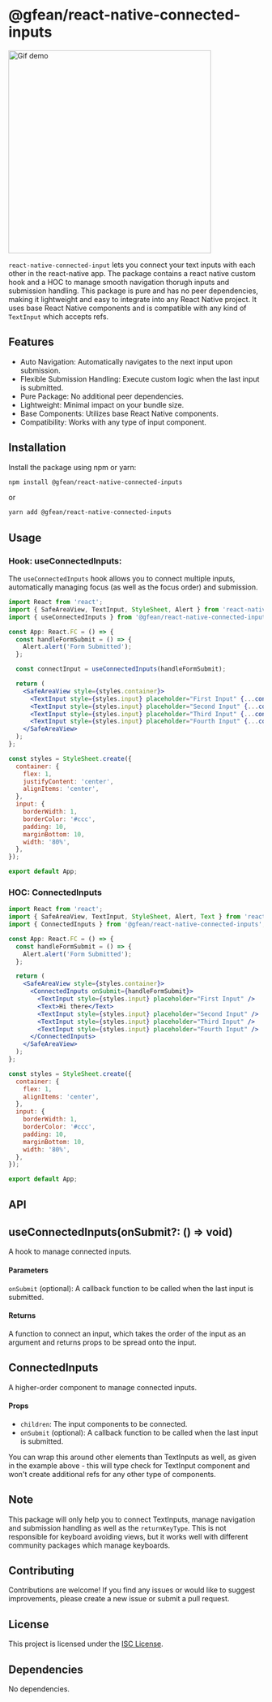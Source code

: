 # @gfean/react-native-connected-inputs

<div>
  <img src="gifs/demogif.gif" alt="Gif demo" width="400" />
</div>

```react-native-connected-input``` lets you connect your text inputs with each other in the react-native app.
The package contains a react native custom hook and a HOC to manage smooth navigation thorugh inputs and submission handling.
This package is pure and has no peer dependencies, making it lightweight and easy to integrate into any React Native project. 
It uses base React Native components and is compatible with any kind of ```TextInput``` which accepts refs.

## Features

* Auto Navigation: Automatically navigates to the next input upon submission.
* Flexible Submission Handling: Execute custom logic when the last input is submitted.
* Pure Package: No additional peer dependencies.
* Lightweight: Minimal impact on your bundle size.
* Base Components: Utilizes base React Native components.
* Compatibility: Works with any type of input component.


## Installation

Install the package using npm or yarn:

```bash
npm install @gfean/react-native-connected-inputs
```
or
```bash
yarn add @gfean/react-native-connected-inputs
```

## Usage

### Hook: useConnectedInputs:
The ```useConnectedInputs``` hook allows you to connect multiple inputs, automatically managing focus (as well as the focus order) and submission.

```jsx
import React from 'react';
import { SafeAreaView, TextInput, StyleSheet, Alert } from 'react-native';
import { useConnectedInputs } from '@gfean/react-native-connected-inputs';

const App: React.FC = () => {
  const handleFormSubmit = () => {
    Alert.alert('Form Submitted');
  };

  const connectInput = useConnectedInputs(handleFormSubmit);

  return (
    <SafeAreaView style={styles.container}>
      <TextInput style={styles.input} placeholder="First Input" {...connectInput(0)} />
      <TextInput style={styles.input} placeholder="Second Input" {...connectInput(1)} />
      <TextInput style={styles.input} placeholder="Third Input" {...connectInput(2)} />
      <TextInput style={styles.input} placeholder="Fourth Input" {...connectInput(3)} />
    </SafeAreaView>
  );
};

const styles = StyleSheet.create({
  container: {
    flex: 1,
    justifyContent: 'center',
    alignItems: 'center',
  },
  input: {
    borderWidth: 1,
    borderColor: '#ccc',
    padding: 10,
    marginBottom: 10,
    width: '80%',
  },
});

export default App;

```
### HOC: ConnectedInputs
```jsx
import React from 'react';
import { SafeAreaView, TextInput, StyleSheet, Alert, Text } from 'react-native';
import { ConnectedInputs } from '@gfean/react-native-connected-inputs';

const App: React.FC = () => {
  const handleFormSubmit = () => {
    Alert.alert('Form Submitted');
  };

  return (
    <SafeAreaView style={styles.container}>
      <ConnectedInputs onSubmit={handleFormSubmit}>
        <TextInput style={styles.input} placeholder="First Input" />
        <Text>Hi there</Text>
        <TextInput style={styles.input} placeholder="Second Input" />
        <TextInput style={styles.input} placeholder="Third Input" />
        <TextInput style={styles.input} placeholder="Fourth Input" />
      </ConnectedInputs>
    </SafeAreaView>
  );
};

const styles = StyleSheet.create({
  container: {
    flex: 1,
    alignItems: 'center',
  },
  input: {
    borderWidth: 1,
    borderColor: '#ccc',
    padding: 10,
    marginBottom: 10,
    width: '80%',
  },
});

export default App;

```
## API

## useConnectedInputs(onSubmit?: () => void)
A hook to manage connected inputs.

#### Parameters
```onSubmit``` (optional): A callback function to be called when the last input is submitted.
#### Returns
A function to connect an input, which takes the order of the input as an argument and returns props to be spread onto the input.

## ConnectedInputs
A higher-order component to manage connected inputs.
#### Props
* ```children```: The input components to be connected.
* ```onSubmit``` (optional): A callback function to be called when the last input is submitted.

You can wrap this around other elements than TextInputs as well, as given in the example above - this will type check for TextInput component and won't create additional refs for any other type of components.

## Note
This package will only help you to connect TextInputs, manage navigation and submission handling as well as the ```returnKeyType```. This is not responsible for keyboard avoiding views, but it works well with different community packages which manage keyboards. 

## Contributing
Contributions are welcome! If you find any issues or would like to suggest improvements, please create a new issue or submit a pull request.

## License
This project is licensed under the [ISC License](https://opensource.org/licenses/ISC).

## Dependencies
No dependencies.